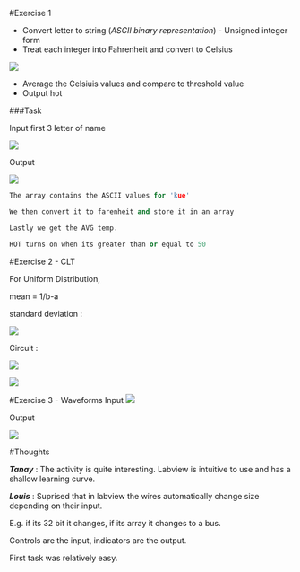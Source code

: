 #Exercise 1

* Convert letter to string (*ASCII binary representation*) - Unsigned integer form 
* Treat each integer into Fahrenheit and convert to Celsius

![](https://cloud.githubusercontent.com/assets/2521843/21977179/ff2158fa-dbcc-11e6-8f68-29a215bab123.png)

* Average the Celsiuis values and compare to threshold value
* Output hot





###Task

Input first 3 letter of name

![](https://cloud.githubusercontent.com/assets/2521843/22104813/f3f5b016-de38-11e6-8ed8-ead6f11ea1b3.png)

Output

![](https://cloud.githubusercontent.com/assets/2521843/22104882/42f08b96-de39-11e6-9f4e-e4891731d030.png)

```cpp
The array contains the ASCII values for 'kue'

We then convert it to farenheit and store it in an array

Lastly we get the AVG temp.

HOT turns on when its greater than or equal to 50
```
#Exercise 2 - CLT

For Uniform Distribution,

mean = 1/b-a

standard deviation :

![](https://cloud.githubusercontent.com/assets/2521843/22105116/7594a9a0-de3a-11e6-83cf-4cd9c0cfbf8c.png)

Circuit :

![](https://cloud.githubusercontent.com/assets/2521843/22105642/ef1e3654-de3c-11e6-9296-36ad3f69869d.png)


![](https://cloud.githubusercontent.com/assets/2521843/22105610/cc334440-de3c-11e6-95c8-562b6eeda47e.png)







#Exercise 3 - Waveforms
Input
![](https://cloud.githubusercontent.com/assets/2521843/22105743/61bd94a2-de3d-11e6-8796-36be6e796270.png)

Output

![](https://cloud.githubusercontent.com/assets/2521843/22105958/6a4e836e-de3e-11e6-9ca2-2690570d32ed.png)


#Thoughts

***Tanay*** : The activity is quite interesting. Labview is intuitive to use and has a shallow learning curve.

***Louis*** :  Suprised that in labview the wires automatically change size depending on their input. 

E.g. if its 32 bit it changes, if its array it changes to a bus.

Controls are the input, indicators are the output.

First task was relatively easy.


